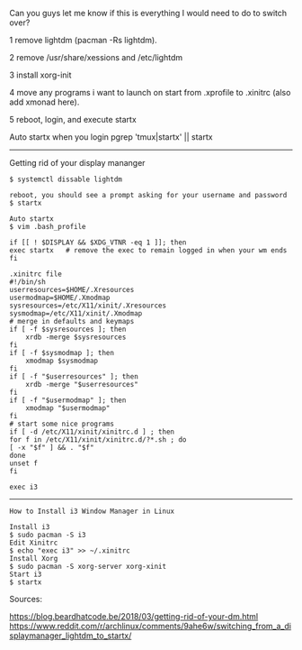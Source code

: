 Can you guys let me know if this is everything I would need to do to switch over?

1   remove lightdm (pacman -Rs lightdm).

2   remove /usr/share/xessions and /etc/lightdm

3   install xorg-init

4   move any programs i want to launch on start from .xprofile to .xinitrc (also add xmonad here).

5  reboot, login, and execute startx

Auto startx when you login
    pgrep 'tmux|startx' || startx

---------------------------------------------------------------------------------------------------------------------

Getting rid of your display mananger

    $ systemctl dissable lightdm

    reboot, you should see a prompt asking for your username and password
    $ startx

    Auto startx
    $ vim .bash_profile

    if [[ ! $DISPLAY && $XDG_VTNR -eq 1 ]]; then
    exec startx   # remove the exec to remain logged in when your wm ends
    fi

    .xinitrc file
    #!/bin/sh
    userresources=$HOME/.Xresources
    usermodmap=$HOME/.Xmodmap
    sysresources=/etc/X11/xinit/.Xresources
    sysmodmap=/etc/X11/xinit/.Xmodmap
    # merge in defaults and keymaps
    if [ -f $sysresources ]; then
        xrdb -merge $sysresources
    fi
    if [ -f $sysmodmap ]; then
        xmodmap $sysmodmap
    fi
    if [ -f "$userresources" ]; then
        xrdb -merge "$userresources"
    fi
    if [ -f "$usermodmap" ]; then
        xmodmap "$usermodmap"
    fi
    # start some nice programs
    if [ -d /etc/X11/xinit/xinitrc.d ] ; then
    for f in /etc/X11/xinit/xinitrc.d/?*.sh ; do
    [ -x "$f" ] && . "$f"
    done
    unset f
    fi

    exec i3
---------------------------------------------------------------------------------------------------------------------
    How to Install i3 Window Manager in Linux

    Install i3
    $ sudo pacman -S i3
    Edit Xinitrc
    $ echo "exec i3" >> ~/.xinitrc
    Install Xorg
    $ sudo pacman -S xorg-server xorg-xinit
    Start i3
    $ startx

Sources:

https://blog.beardhatcode.be/2018/03/getting-rid-of-your-dm.html
https://www.reddit.com/r/archlinux/comments/9ahe6w/switching_from_a_displaymanager_lightdm_to_startx/
